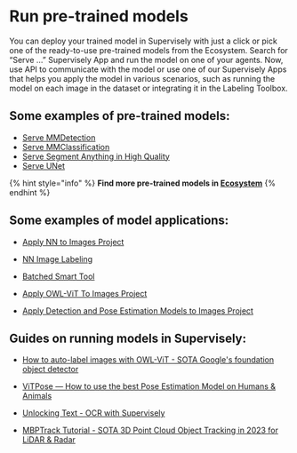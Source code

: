 # Run pre-trained models

You can deploy your trained model in Supervisely with just a click or pick one of the ready-to-use pre-trained models from the Ecosystem. Search for “Serve …” Supervisely App and run the model on one of your agents. Now, use API to communicate with the model or use one of our Supervisely Apps that helps you apply the model in various scenarios, such as running the model on each image in the dataset or integrating it in the Labeling Toolbox.

## Some examples of pre-trained models:
- [Serve MMDetection](https://ecosystem.supervisely.com/apps/mmdetection/serve)
- [Serve MMClassification](https://ecosystem.supervisely.com/apps/mmclassification/supervisely/serve)
- [Serve Segment Anything in High Quality](https://ecosystem.supervisely.com/apps/serve-segment-anything-hq/supervisely_integration/serve)
- [Serve UNet](https://ecosystem.supervisely.com/apps/unet/supervisely/serve)


{% hint style="info" %}
**Find more pre-trained models in [Ecosystem](https://ecosystem.supervisely.com/neural-network+images)**
{% endhint %}

## Some examples of model applications:

- [Apply NN to Images Project](https://ecosystem.supervisely.com/apps/nn-image-labeling/project-dataset)

- [NN Image Labeling](https://ecosystem.supervisely.com/apps/nn-image-labeling/annotation-tool)

- [Batched Smart Tool](https://ecosystem.supervisely.com/apps/dev-smart-tool-batched)

- [Apply OWL-ViT To Images Project](https://ecosystem.supervisely.com/apps/apply-owl-vit-to-images-project)

- [Apply Detection and Pose Estimation Models to Images Project](https://ecosystem.supervisely.com/apps/apply-det-and-pose-estim-models-to-project)

## Guides on running models in Supervisely:
- [How to auto-label images with OWL-ViT - SOTA Google's foundation object detector](https://supervisely.com/blog/owl-vit/)

- [ViTPose — How to use the best Pose Estimation Model on Humans & Animals](https://supervisely.com/blog/vitpose-state-of-the-art-pose-estimation-model-in-supervisely/)

- [Unlocking Text - OCR with Supervisely](https://supervisely.com/blog/mmocr/)

- [MBPTrack Tutorial - SOTA 3D Point Cloud Object Tracking in 2023 for LiDAR & Radar](https://supervisely.com/blog/mbptrack-point-cloud-3d-object-tracking/)
